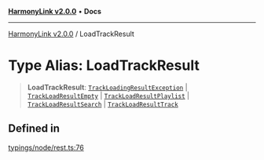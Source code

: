 [**HarmonyLink v2.0.0**](../README.md) • **Docs**

***

[HarmonyLink v2.0.0](../globals.md) / LoadTrackResult

# Type Alias: LoadTrackResult

> **LoadTrackResult**: [`TrackLoadingResultException`](../interfaces/TrackLoadingResultException.md) \| [`TrackLoadResultEmpty`](../interfaces/TrackLoadResultEmpty.md) \| [`TrackLoadResultPlaylist`](../interfaces/TrackLoadResultPlaylist.md) \| [`TrackLoadResultSearch`](../interfaces/TrackLoadResultSearch.md) \| [`TrackLoadResultTrack`](../interfaces/TrackLoadResultTrack.md)

## Defined in

[typings/node/rest.ts:76](https://github.com/Joniii11/HarmonyLink/blob/master/src/typings/node/rest.ts#L76)
